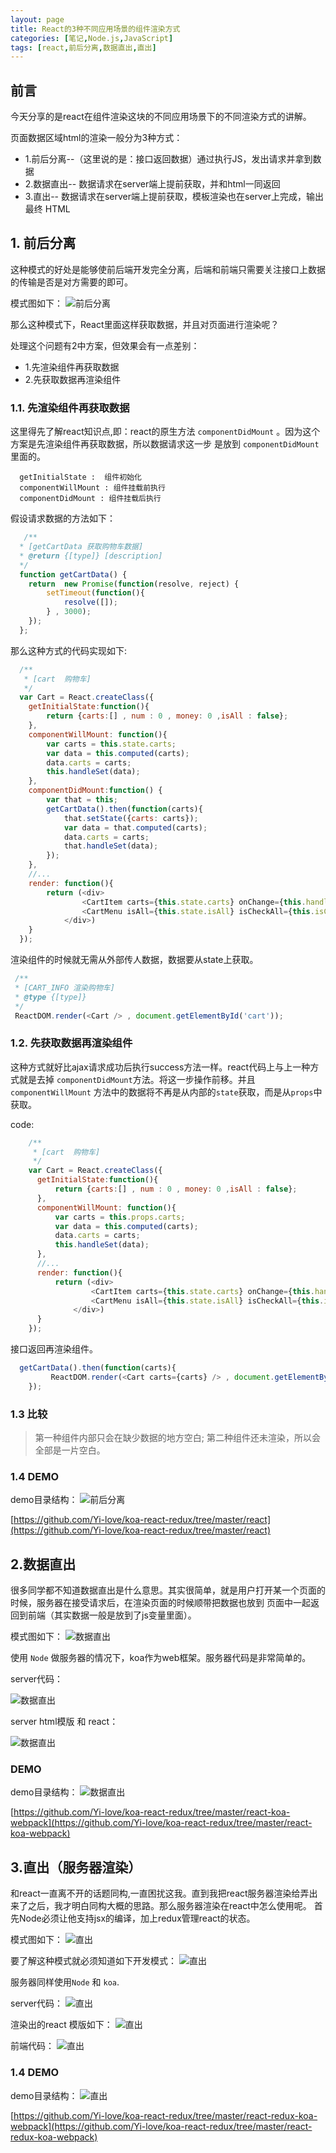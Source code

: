 ```yaml
---
layout: page
title: React的3种不同应用场景的组件渲染方式
categories: [笔记,Node.js,JavaScript]
tags: [react,前后分离,数据直出,直出]
---
```


## 前言
今天分享的是react在组件渲染这块的不同应用场景下的不同渲染方式的讲解。

页面数据区域html的渲染一般分为3种方式：

*   1.前后分离--（这里说的是：接口返回数据）通过执行JS，发出请求并拿到数据
*   2.数据直出--  数据请求在server端上提前获取，并和html一同返回
*   3.直出-- 数据请求在server端上提前获取，模板渲染也在server上完成，输出最终 HTML

## 1. 前后分离
这种模式的好处是能够使前后端开发完全分离，后端和前端只需要关注接口上数据的传输是否是对方需要的即可。

模式图如下：
![前后分离]({{site.baseurl}}/images/2016/0919_01.jpg)

那么这种模式下，React里面这样获取数据，并且对页面进行渲染呢？

处理这个问题有2中方案，但效果会有一点差别：

*  1.先渲染组件再获取数据
*  2.先获取数据再渲染组件

### 1.1. 先渲染组件再获取数据
这里得先了解react知识点,即：react的原生方法 `componentDidMount` 。因为这个方案是先渲染组件再获取数据，所以数据请求这一步
是放到 `componentDidMount`里面的。

```
  getInitialState :  组件初始化
  componentWillMount : 组件挂载前执行
  componentDidMount : 组件挂载后执行
```

假设请求数据的方法如下：

```js
   /**
  * [getCartData 获取购物车数据]
  * @return {[type]} [description]
  */ 
  function getCartData() {
    return  new Promise(function(resolve, reject) {
        setTimeout(function(){
            resolve([]);
        } , 3000);
    });   
  };
```

那么这种方式的代码实现如下:

```js
  /**
   * [cart  购物车]
   */
  var Cart = React.createClass({
    getInitialState:function(){
        return {carts:[] , num : 0 , money: 0 ,isAll : false};
    },
    componentWillMount: function(){
        var carts = this.state.carts;
        var data = this.computed(carts);
        data.carts = carts;
        this.handleSet(data);
    },
    componentDidMount:function() {
        var that = this;
        getCartData().then(function(carts){
            that.setState({carts: carts});
            var data = that.computed(carts);
            data.carts = carts;
            that.handleSet(data);
        });
    },
    //...
    render: function(){
        return (<div>
                <CartItem carts={this.state.carts} onChange={this.handleChange} />
                <CartMenu isAll={this.state.isAll} isCheckAll={this.isCheckAll} num={this.state.num} money={this.state.money} onClick={this.handleClick} />
            </div>)
    }
  });
```

渲染组件的时候就无需从外部传人数据，数据要从state上获取。

```js
 /**
 * [CART_INFO 渲染购物车]
 * @type {[type]}
 */
 ReactDOM.render(<Cart /> , document.getElementById('cart'));
```

### 1.2. 先获取数据再渲染组件
这种方式就好比ajax请求成功后执行success方法一样。react代码上与上一种方式就是去掉 `componentDidMount`方法。将这一步操作前移。并且`componentWillMount`
方法中的数据将不再是从内部的`state`获取，而是从`props`中获取。

code:

```js
    /**
     * [cart  购物车]
     */
    var Cart = React.createClass({
      getInitialState:function(){
          return {carts:[] , num : 0 , money: 0 ,isAll : false};
      },
      componentWillMount: function(){
          var carts = this.props.carts;
          var data = this.computed(carts);
          data.carts = carts;
          this.handleSet(data);
      },
      //...
      render: function(){
          return (<div>
                  <CartItem carts={this.state.carts} onChange={this.handleChange} />
                  <CartMenu isAll={this.state.isAll} isCheckAll={this.isCheckAll} num={this.state.num} money={this.state.money} onClick={this.handleClick} />
              </div>)
      }
    });
```

接口返回再渲染组件。

```js
  getCartData().then(function(carts){
         ReactDOM.render(<Cart carts={carts} /> , document.getElementById('cart'));
    });
```

### 1.3 比较
>   第一种组件内部只会在缺少数据的地方空白;
>   第二种组件还未渲染，所以会全部是一片空白。

### 1.4 DEMO
demo目录结构：
![前后分离]({{site.baseurl}}/images/2016/0919_02.jpg)

[https://github.com/Yi-love/koa-react-redux/tree/master/react](https://github.com/Yi-love/koa-react-redux/tree/master/react)


## 2.数据直出
很多同学都不知道数据直出是什么意思。其实很简单，就是用户打开某一个页面的时候，服务器在接受请求后，在渲染页面的时候顺带把数据也放到
页面中一起返回到前端（其实数据一般是放到了js变量里面）。

模式图如下：
![数据直出]({{site.baseurl}}/images/2016/0919_04.jpg)

使用 `Node` 做服务器的情况下，koa作为web框架。服务器代码是非常简单的。

server代码：

![数据直出]({{site.baseurl}}/images/2016/0919_06.jpg)

server html模版 和 react：

![数据直出]({{site.baseurl}}/images/2016/0919_07.jpg)


### DEMO

demo目录结构：
![数据直出]({{site.baseurl}}/images/2016/0919_05.jpg)

[https://github.com/Yi-love/koa-react-redux/tree/master/react-koa-webpack](https://github.com/Yi-love/koa-react-redux/tree/master/react-koa-webpack)

## 3.直出（服务器渲染）
和react一直离不开的话题同构,一直困扰这我。直到我把react服务器渲染给弄出来了之后，我才明白同构大概的思路。那么服务器渲染在react中怎么使用呢。
首先Node必须让他支持jsx的编译，加上redux管理react的状态。

模式图如下：
![直出]({{site.baseurl}}/images/2016/0919_08.jpg)

要了解这种模式就必须知道如下开发模式：
![直出]({{site.baseurl}}/images/2016/0919_13.jpg)

服务器同样使用`Node` 和 `koa`.

server代码：
![直出]({{site.baseurl}}/images/2016/0919_10.jpg)

渲染出的react 模版如下：
![直出]({{site.baseurl}}/images/2016/0919_11.jpg)

前端代码：
![直出]({{site.baseurl}}/images/2016/0919_12.jpg)

### 1.4 DEMO
demo目录结构：
![直出]({{site.baseurl}}/images/2016/0919_09.jpg)

[https://github.com/Yi-love/koa-react-redux/tree/master/react-redux-koa-webpack](https://github.com/Yi-love/koa-react-redux/tree/master/react-redux-koa-webpack)